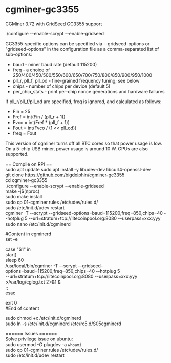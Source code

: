 cgminer-gc3355
==============

CGMiner 3.72 with GridSeed GC3355 support

./configure --enable-scrypt --enable-gridseed

GC3355-specific options can be specified via --gridseed-options or
"gridseed-options" in the configuration file as a comma-separated list of
sub-options:

* baud - miner baud rate (default 115200)
* freq - a choice of 250/400/450/500/550/600/650/700/750/800/850/900/950/1000
* pll_r, pll_f, pll_od - fine-grained frequency tuning; see below
* chips - number of chips per device (default 5)
* per_chip_stats - print per-chip nonce generations and hardware failures

If pll_r/pll_f/pll_od are specified, freq is ignored, and calculated as follows:
* Fin = 25
* Fref = int(Fin / (pll_r + 1))
* Fvco = int(Fref * (pll_f + 1))
* Fout = int(Fvco / (1 << pll_od))
* freq = Fout

This version of cgminer turns off all BTC cores so that power usage is low.
On a 5-chip USB miner, power usage is around 10 W. GPUs are also supported.

== Compile on RPI ==  
sudo apt update
sudo apt install -y libudev-dev libcurl4-openssl-dev  
git clone https://github.com/bigdolphin/cgminer-gc3355  
cd cgminer-gc3355  
./configure --enable-scrypt --enable-gridseed  
make -j$(nproc)  
sudo make install  
sudo cp 01-cgminer.rules /etc/udev/rules.d/  
sudo /etc/init.d/udev restart  
cgminer -T --scrypt --gridseed-options=baud=115200,freq=850,chips=40 --hotplug 5 --url=stratum+tcp://litecoinpool.org:8080 --userpass=xxx:yyy  
sudo nano /etc/init.d/cgminerd  

#Content in cgminerd  
set -e  
  
case "$1" in  
    start)          
        sleep 60  
        /usr/local/bin/cgminer -T --scrypt --gridseed-options=baud=115200,freq=850,chips=40 --hotplug 5 \
--url=stratum+tcp://litecoinpool.org:8080 --userpass=xxx:yyy >/var/log/cglog.txt 2>&1 &  
        ;;  
esac

exit 0  
#End of content  
  
sudo chmod +x /etc/init.d/cgminerd  
sudo ln -s /etc/init.d/cgminerd /etc/rc5.d/S05cgminerd  

====== Issues ======  
Solve privilege issue on ubuntu:  
sudo usermod -G plugdev -a `whoami`  
sudo cp 01-cgminer.rules /etc/udev/rules.d/  
sudo /etc/init.d/udev restart  
